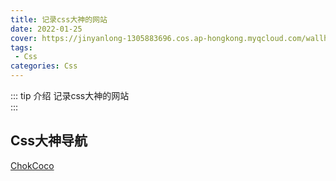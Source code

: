 ```yaml
---
title: 记录css大神的网站
date: 2022-01-25
cover: https://jinyanlong-1305883696.cos.ap-hongkong.myqcloud.com/wallhaven-e7gd88.png
tags:
 - Css
categories: Css
---
```


::: tip 介绍
记录css大神的网站<br>
:::

<!-- more -->

## Css大神导航

[ChokCoco](https://www.cnblogs.com/coco1s)
